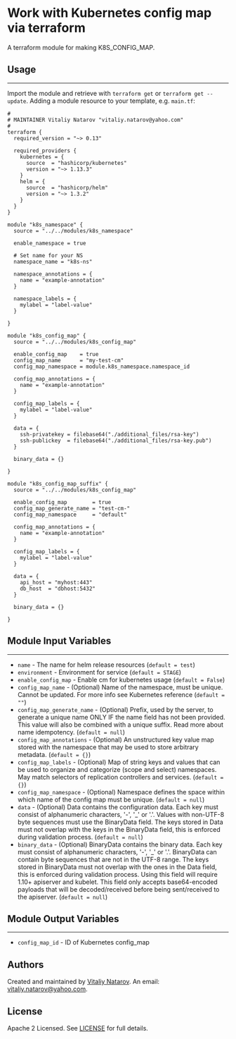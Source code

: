 # Work with Kubernetes config map via terraform

A terraform module for making K8S_CONFIG_MAP.


## Usage
----------------------
Import the module and retrieve with ```terraform get``` or ```terraform get --update```. Adding a module resource to your template, e.g. `main.tf`:

```
#
# MAINTAINER Vitaliy Natarov "vitaliy.natarov@yahoo.com"
#
terraform {
  required_version = "~> 0.13"

  required_providers {
    kubernetes = {
      source  = "hashicorp/kubernetes"
      version = "~> 1.13.3"
    }
    helm = {
      source  = "hashicorp/helm"
      version = "~> 1.3.2"
    }
  }
}

module "k8s_namespace" {
  source = "../../modules/k8s_namespace"

  enable_namespace = true

  # Set name for your NS
  namespace_name = "k8s-ns"

  namespace_annotations = {
    name = "example-annotation"
  }

  namespace_labels = {
    mylabel = "label-value"
  }

}

module "k8s_config_map" {
  source = "../../modules/k8s_config_map"

  enable_config_map    = true
  config_map_name      = "my-test-cm"
  config_map_namespace = module.k8s_namespace.namespace_id

  config_map_annotations = {
    name = "example-annotation"
  }

  config_map_labels = {
    mylabel = "label-value"
  }

  data = {
    ssh-privatekey = filebase64("./additional_files/rsa-key")
    ssh-publickey  = filebase64("./additional_files/rsa-key.pub")
  }

  binary_data = {}

}

module "k8s_config_map_suffix" {
  source = "../../modules/k8s_config_map"

  enable_config_map        = true
  config_map_generate_name = "test-cm-"
  config_map_namespace     = "default"

  config_map_annotations = {
    name = "example-annotation"
  }

  config_map_labels = {
    mylabel = "label-value"
  }

  data = {
    api_host = "myhost:443"
    db_host  = "dbhost:5432"
  }

  binary_data = {}

}

```

## Module Input Variables
----------------------
- `name` - The name for helm release resources (`default = test`)
- `environment` - Environment for service (`default = STAGE`)
- `enable_config_map` - Enable cm for kubernetes usage (`default = False`)
- `config_map_name` - (Optional) Name of the namespace, must be unique. Cannot be updated. For more info see Kubernetes reference (`default = ""`)
- `config_map_generate_name` - (Optional) Prefix, used by the server, to generate a unique name ONLY IF the name field has not been provided. This value will also be combined with a unique suffix. Read more about name idempotency. (`default = null`)
- `config_map_annotations` - (Optional) An unstructured key value map stored with the namespace that may be used to store arbitrary metadata. (`default = {}`)
- `config_map_labels` - (Optional) Map of string keys and values that can be used to organize and categorize (scope and select) namespaces. May match selectors of replication controllers and services. (`default = {}`)
- `config_map_namespace` - (Optional) Namespace defines the space within which name of the config map must be unique. (`default = null`)
- `data` - (Optional) Data contains the configuration data. Each key must consist of alphanumeric characters, '-', '_' or '.'. Values with non-UTF-8 byte sequences must use the BinaryData field. The keys stored in Data must not overlap with the keys in the BinaryData field, this is enforced during validation process. (`default = null`)
- `binary_data` - (Optional) BinaryData contains the binary data. Each key must consist of alphanumeric characters, '-', '_' or '.'. BinaryData can contain byte sequences that are not in the UTF-8 range. The keys stored in BinaryData must not overlap with the ones in the Data field, this is enforced during validation process. Using this field will require 1.10+ apiserver and kubelet. This field only accepts base64-encoded payloads that will be decoded/received before being sent/received to the apiserver. (`default = null`)

## Module Output Variables
----------------------
- `config_map_id` - ID of Kubernetes config_map


## Authors

Created and maintained by [Vitaliy Natarov](https://github.com/SebastianUA). An email: [vitaliy.natarov@yahoo.com](vitaliy.natarov@yahoo.com).

## License

Apache 2 Licensed. See [LICENSE](https://github.com/SebastianUA/terraform/blob/master/LICENSE) for full details.
